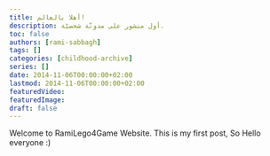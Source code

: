 ```yaml
---
title: أهلا بالعالم!
description: أول منشور على مدونّة شخصيّة.
toc: false
authors: [rami-sabbagh]
tags: []
categories: [childhood-archive]
series: []
date: 2014-11-06T00:00:00+02:00
lastmod: 2014-11-06T00:00:00+02:00
featuredVideo:
featuredImage:
draft: false
---
```


Welcome to RamiLego4Game Website. This is my first post, So Hello everyone :)